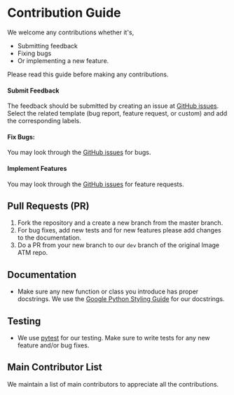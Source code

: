 # Contribution Guide

We welcome any contributions whether it's,

- Submitting feedback
- Fixing bugs
- Or implementing a new feature.

Please read this guide before making any contributions.

#### Submit Feedback
The feedback should be submitted by creating an issue at [GitHub issues](https://github.com/idealo/imageatm/issues).
Select the related template (bug report, feature request, or custom) and add the corresponding labels.

#### Fix Bugs:
You may look through the [GitHub issues](https://github.com/idealo/imageatm/issues) for bugs.

#### Implement Features
You may look through the [GitHub issues](https://github.com/idealo/imageatm/issues) for feature requests.

## Pull Requests (PR)
1. Fork the repository and a create a new branch from the master branch.
2. For bug fixes, add new tests and for new features please add changes to the documentation.
3. Do a PR from your new branch to our `dev` branch of the original Image ATM repo.

## Documentation
- Make sure any new function or class you introduce has proper docstrings. We use the [Google Python Styling Guide](http://google.github.io/styleguide/pyguide.html#38-comments-and-docstrings) for our docstrings.

## Testing
- We use [pytest](https://docs.pytest.org/en/latest/) for our testing. Make sure to write tests for any new feature and/or bug fixes.

## Main Contributor List
We maintain a list of main contributors to appreciate all the contributions.
